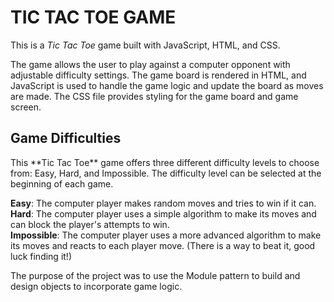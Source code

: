 <h1>TIC TAC TOE GAME</h1>
</h3>This is a <em>Tic Tac Toe</em> game built with JavaScript, HTML, and CSS. </h3>

The game allows the user to play against a computer opponent with adjustable difficulty settings. The game board is rendered in HTML, and JavaScript is used to handle the game logic and update the board as moves are made. The CSS file provides styling for the game board and game screen.

<h2>Game Difficulties</h2>
This **Tic Tac Toe** game offers three different difficulty levels to choose from: Easy, Hard, and Impossible. The difficulty level can be selected at the beginning of each game.

**Easy**: The computer player makes random moves and tries to win if it can.<br>
**Hard**: The computer player uses a simple algorithm to make its moves and can block the player's attempts to win.<br>
**Impossible**: The computer player uses a more advanced algorithm to make its moves and reacts to each player move. (There is a way to beat it, good luck finding it!)<br>

The purpose of the project was to use the Module pattern to build and design objects to incorporate game logic.
